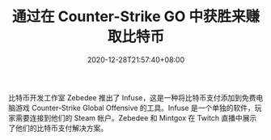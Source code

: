 ﻿---
title: "通过在 Counter-Strike GO 中获胜来赚取比特币"
date: 2020-12-28T21:57:40+08:00
lastmod: 2020-12-28T16:45:40+08:00
draft: false
authors: ["Rory"]
description: "比特币开发工作室 Zebedee 推出了 Infuse，这是一种将比特币支付添加到免费电脑游戏 Counter-Strike Global Offensive 的工具。Infuse 是一个单独的软件，玩家需要连接到他们的 Steam 帐户。Zebedee 和 Mintgox 在 Twitch 直播中展示了他们的比特币支付解决方案。"
featuredImage: "earning-bitcoin-by-winning-in-counter-strike-go.png"
tags: ["Digital Collectibles","数字收藏品","Play to Earn"]
categories: ["news"]
news: ["数字收藏品"]
weight: 
lightgallery: true
pinned: false
recommend: false
recommend1: false
---

比特币开发工作室 Zebedee 推出了 Infuse，这是一种将比特币支付添加到免费电脑游戏 Counter-Strike Global Offensive 的工具。Infuse 是一个单独的软件，玩家需要连接到他们的 Steam 帐户。Zebedee 和 Mintgox 在 Twitch 直播中展示了他们的比特币支付解决方案。

<!--more-->

